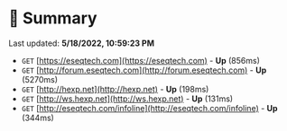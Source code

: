 # 📖 Summary
Last updated: **5/18/2022, 10:59:23 PM**

- `GET` [https://eseqtech.com](https://eseqtech.com) - **Up** (856ms)
- `GET` [http://forum.eseqtech.com](http://forum.eseqtech.com) - **Up** (5270ms)
- `GET` [http://hexp.net](http://hexp.net) - **Up** (198ms)
- `GET` [http://ws.hexp.net](http://ws.hexp.net) - **Up** (131ms)
- `GET` [http://eseqtech.com/infoline](http://eseqtech.com/infoline) - **Up** (344ms)
